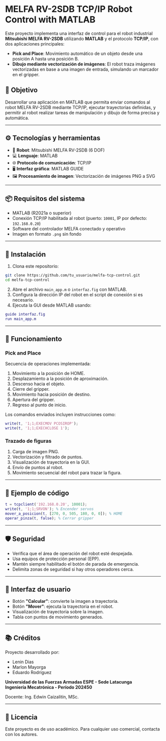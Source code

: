 
# MELFA RV-2SDB TCP/IP Robot Control with MATLAB

Este proyecto implementa una interfaz de control para el robot industrial **Mitsubishi MELFA RV-2SDB** utilizando **MATLAB** y el protocolo **TCP/IP**, con dos aplicaciones principales:

- **Pick and Place**: Movimiento automático de un objeto desde una posición A hasta una posición B.
- **Dibujo mediante vectorización de imágenes**: El robot traza imágenes vectorizadas en base a una imagen de entrada, simulando un marcador en el gripper.

## 🎯 Objetivo

Desarrollar una aplicación en MATLAB que permita enviar comandos al robot MELFA RV-2SDB mediante TCP/IP, ejecutar trayectorias definidas, y permitir al robot realizar tareas de manipulación y dibujo de forma precisa y automática.

---

## ⚙️ Tecnologías y herramientas

- 🔧 **Robot**: Mitsubishi MELFA RV-2SDB (6 DOF)
- 💻 **Lenguaje**: MATLAB
- 🌐 **Protocolo de comunicación**: TCP/IP
- 🖥️ **Interfaz gráfica**: MATLAB GUIDE
- 🖼️ **Procesamiento de imagen**: Vectorización de imágenes PNG a SVG

---

## 📦 Requisitos del sistema

- MATLAB (R2021a o superior)
- Conexión TCP/IP habilitada al robot (puerto: `10001`, IP por defecto: `192.168.0.20`)
- Software del controlador MELFA conectado y operativo
- Imagen en formato `.png` sin fondo

---

## 🚀 Instalación

1. Clona este repositorio:

```bash
git clone https://github.com/tu_usuario/melfa-tcp-control.git
cd melfa-tcp-control
```

2. Abre el archivo `main_app.m` o `interfaz.fig` con MATLAB.
3. Configura la dirección IP del robot en el script de conexión si es necesario.
4. Ejecuta la GUI desde MATLAB usando:

```matlab
guide interfaz.fig
run main_app.m
```

---

## 🧠 Funcionamiento

### Pick and Place

Secuencia de operaciones implementada:

1. Movimiento a la posición de HOME.
2. Desplazamiento a la posición de aproximación.
3. Descenso hacia el objeto.
4. Cierre del gripper.
5. Movimiento hacia posición de destino.
6. Apertura del gripper.
7. Regreso al punto de inicio.

Los comandos enviados incluyen instrucciones como:

```matlab
write(t, '1;1;EXECMOV PCOSIROP');
write(t, '1;1;EXECHCLOSE 1');
```

### Trazado de figuras

1. Carga de imagen PNG.
2. Vectorización y filtrado de puntos.
3. Visualización de trayectoria en la GUI.
4. Envío de puntos al robot.
5. Movimiento secuencial del robot para trazar la figura.

---

## 🧪 Ejemplo de código

```matlab
t = tcpclient('192.168.0.20', 10001);
write(t, '1;1;SRVON'); % Encender servos
mover_a_posicion(t, [270, 0, 505, 180, 0, 0]); % HOME
operar_pinza(t, false); % Cerrar gripper
```

---

## 🛡️ Seguridad

- Verifica que el área de operación del robot esté despejada.
- Usa equipos de protección personal (EPP).
- Mantén siempre habilitado el botón de parada de emergencia.
- Delimita zonas de seguridad si hay otros operadores cerca.

---

## 📸 Interfaz de usuario

- Botón **"Calcular"**: convierte la imagen a trayectoria.
- Botón **"Mover"**: ejecuta la trayectoria en el robot.
- Visualización de trayectoria sobre la imagen.
- Tabla con puntos de movimiento generados.

---

## 📚 Créditos

Proyecto desarrollado por:

- Lenin Dias  
- Marlon Mayorga  
- Eduardo Rodríguez  

**Universidad de las Fuerzas Armadas ESPE - Sede Latacunga**  
**Ingeniería Mecatrónica - Período 202450**

Docente: Ing. Edwin Caizalitín, MSc.

---

## 📄 Licencia

Este proyecto es de uso académico. Para cualquier uso comercial, contacta con los autores.
